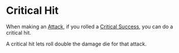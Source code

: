 # Critical Hit

When making an [Attack](../Attack.md), if you rolled a [Critical Success](Critical%20Success.md), you can do a critical hit.

A critical hit lets roll double the damage die for that attack.